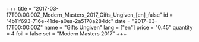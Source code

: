+++
title = "2017-03-17T00:00:00Z_Modern_Masters_2017_Gifts_Ungiven_[en]_false"
id = "4b11f693-716e-41de-a0ea-2a5178a284dc"
date = "2017-03-17T00:00:00Z"
name = "Gifts Ungiven"
lang = ["en"]
price = "0.45"
quantity = 4
foil = false
set = "Modern Masters 2017"
+++
